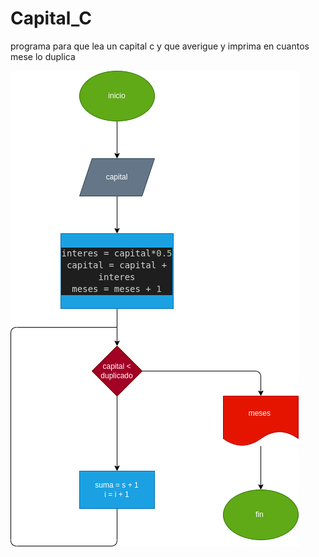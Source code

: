 # Capital_C
programa para que lea un capital c y que averigue y imprima en cuantos mese lo duplica 

![Diagrama de flujo](diagrama.png "Diagrama de flujo")